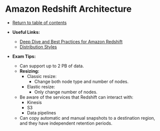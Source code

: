 # Amazon Redshift Architecture

* [Return to table of contents](../../../README.md)

* **Useful Links:**
  * [Deep Dive and Best Practices for Amazon Redshift](https://www.youtube.com/watch?v=TJDtQom7SAA)
  * [Distribution Styles](https://docs.aws.amazon.com/redshift/latest/dg/c_choosing_dist_sort.html)

* **Exam Tips:**
  * Can support up to 2 PB of data.
  * **Resizing:**
    * Classic resize:
      * Change both node type and number of nodes.
    * Elastic resize:
      * Only change number of nodes.
  * Be aware of the services that Redshift can interact with:
    * Kinesis
    * S3
    * Data pipelines
  * Can copy automatic and manual snapshots to a destination region, and they have independent retention periods.
